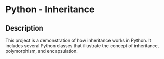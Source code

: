 # Python - Inheritance

## Description
This project is a demonstration of how inheritance works in Python. It includes several Python classes that illustrate the concept of inheritance, polymorphism, and encapsulation.
